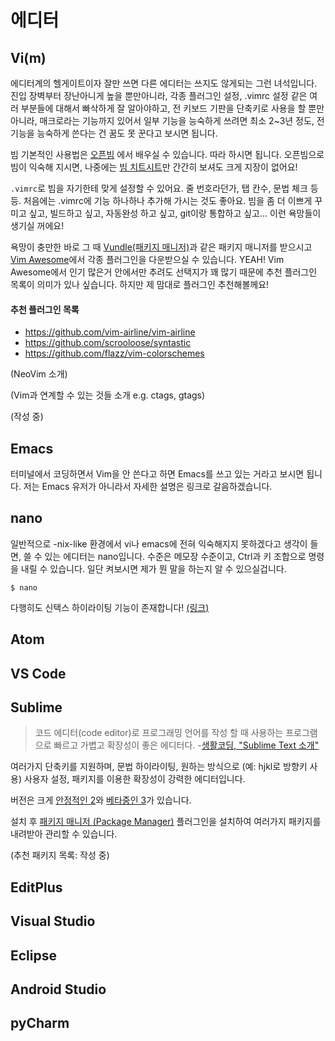# 에디터

## Vi(m)

에디터계의 헬게이트이자 잘만 쓰면 다른 에디터는 쓰지도 않게되는 그런 녀석입니다. 진입 장벽부터 장난아니게 높을 뿐만아니라, 각종 플러그인 설정, .vimrc 설정 같은 여러 부분들에 대해서 빠삭하게 잘 알아야하고, 전 키보드 기판을 단축키로 사용을 할 뿐만 아니라, 매크로라는 기능까지 있어서 일부 기능을 능숙하게 쓰려면 최소 2~3년 정도, 전 기능을 능숙하게 쓴다는 건 꿈도 못 꾼다고 보시면 됩니다.

빔 기본적인 사용법은 [오픈빔](http://www.openvim.com/) 에서 배우실 수 있습니다. 따라 하시면 됩니다. 오픈빔으로 빔이 익숙해 지시면, 나중에는 [빔 치트시트](http://www.worldtimzone.com/res/vi.html)만 간간히 보셔도 크게 지장이 없어요!

`.vimrc`로 빔을 자기한테 맞게 설정할 수 있어요. 줄 번호라던가, 탭 칸수, 문법 체크 등등. 처음에는 .vimrc에 기능 하나하나 추가해 가시는 것도 좋아요. 빔을 좀 더 이쁘게 꾸미고 싶고, 빌드하고 싶고, 자동완성 하고 싶고, git이랑 통합하고 싶고... 이런 욕망들이 생기실 꺼에요! 


욕망이 충만한 바로 그 때 [Vundle(패키지 매니저)](https://github.com/VundleVim/Vundle.vim)과 같은 패키지 매니저를 받으시고 [Vim Awesome](http://vimawesome.com/)에서 각종 플러그인을 다운받으실 수 있습니다. YEAH! Vim Awesome에서 인기 많은거 안에서만 추려도 선택지가 꽤 많기 때문에 추천 플러그인 목록이 의미가 있나 싶습니다. 하지만 제 맘대로 플러그인 추천해볼께요!

#### 추천 플러그인 목록
* https://github.com/vim-airline/vim-airline
* https://github.com/scrooloose/syntastic
* https://github.com/flazz/vim-colorschemes

(NeoVim 소개)

(Vim과 연계할 수 있는 것들 소개 e.g. ctags, gtags)

(작성 중)

## Emacs

터미널에서 코딩하면서 Vim을 안 쓴다고 하면 Emacs를 쓰고 있는 거라고 보시면 됩니다. 저는 Emacs 유저가 아니라서 자세한 설명은 링크로 갈음하겠습니다.

## nano

일반적으로 -nix-like 환경에서 vi나 emacs에 전혀 익숙해지지 못하겠다고 생각이 들면, 쓸 수 있는 에디터는 nano입니다. 수준은 메모장 수준이고, Ctrl과 키 조합으로 명령을 내릴 수 있습니다. 일단 켜보시면 제가 뭔 말을 하는지 알 수 있으실겁니다. 

```shell
$ nano
```

다행히도 신택스 하이라이팅 기능이 존재합니다! [(링크)](http://askubuntu.com/questions/90013/how-do-i-enable-syntax-highlighting-in-nano)

## Atom

## VS Code

## Sublime

> 코드 에디터(code editor)로 프로그래밍 언어를 작성 할 때 사용하는 프로그램으로 빠르고 가볍고 확장성이 좋은 에디터다. -[생활코딩, "Sublime Text 소개"](https://opentutorials.org/course/671/3595)

여러가지 단축키를 지원하며, 문법 하이라이팅, 원하는 방식으로 (예: hjkl로 방향키 사용) 사용자 설정, 패키지를 이용한 확장성이 강력한 에디터입니다.

버전은 크게 [안정적인 2](http://www.sublimetext.com/2)와 [베타중인 3](http://www.sublimetext.com/3)가 있습니다. 

설치 후 [패키지 매니저 (Package Manager)](https://packagecontrol.io/installation) 플러그인을 설치하여 여러가지 패키지를 내려받아 관리할 수 있습니다.

(추천 패키지 목록: 작성 중)

## EditPlus

## Visual Studio

## Eclipse

## Android Studio

## pyCharm
